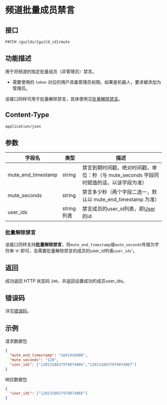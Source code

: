 # 频道批量成员禁言

## 接口

`PATCH /guilds/{guild_id}/mute`

## 功能描述

用于将频道的指定批量成员（非管理员）禁言。

- 需要使用的 `token` 对应的用户具备管理员权限。如果是机器人，要求被添加为管理员。

该接口同样可用于批量解除禁言，具体使用见[批量解除禁言](#批量解除禁言)。

## Content-Type

`application/json`

## 参数

| 字段名             | 类型   | 描述                                                                                   |
| ------------------ | ------ | -------------------------------------------------------------------------------------- |
| mute_end_timestamp | string | 禁言到期时间戳，绝对时间戳，单位：秒（与 mute_seconds 字段同时赋值的话，以该字段为准） |
| mute_seconds       | string | 禁言多少秒（两个字段二选一，默认以 mute_end_timestamp 为准）                           |
| user_ids           | string列表 | 禁言成员的user_id列表，即[User](../../../openapi/user/model.md#user)的id                           |

### 批量解除禁言

该接口同样支持**批量解除禁言**，将`mute_end_timestamp`或`mute_seconds`传值为字符串`'0'`即可，及需要批量解除禁言的成员的user_id列表`user_ids`'。

## 返回

成功返回 HTTP 状态码 `200`，并返回设置成功的成员user_ids。

## 错误码

详见[错误码](../../../openapi/error/error.md)。

## 示例

请求数据包

```json
{
  "mute_end_timestamp": "1641916800",
  "mute_seconds": "120",
  "user_ids": ["1201318637970874066","1201318637970874067"]
}
```
响应数据包

```json
{
  "user_ids": ["1201318637970874066"]
}
```
